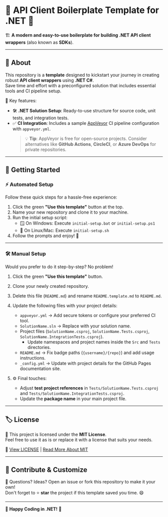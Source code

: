 # 🚀 API Client Boilerplate Template for .NET 🔷

🏗️ **A modern and easy-to-use boilerplate for building .NET API client wrappers** (also known as **SDKs**).  

---

## 🌟 About

This repository is a **template** designed to kickstart your journey in creating robust **API client wrappers** using **.NET C#**.  
Save time and effort with a preconfigured solution that includes essential tools and CI pipeline setup.

🔧 Key features:  
- 🛠️ **.NET Solution Setup**: Ready-to-use structure for source code, unit tests, and integration tests.  
- ✅ **CI Integration**: Includes a sample [AppVeyor](https://www.appveyor.com/) CI pipeline configuration with `appveyor.yml`.  
   > 💡 **Tip**: AppVeyor is free for open-source projects. Consider alternatives like **GitHub Actions**, **CircleCI**, or **Azure DevOps** for private repositories.  

---

## 🚀 Getting Started

### ⚡ Automated Setup

Follow these quick steps for a hassle-free experience:

1. Click the green **"Use this template"** button at the top.  
2. Name your new repository and clone it to your machine.  
3. Run the initial setup script:  
   - 🪟 On Windows: Execute `initial-setup.bat` or `initial-setup.ps1` 
   - 🐧 On Linux/Mac: Execute `initial-setup.sh`
4. Follow the prompts and enjoy! 🎉  

---

### 🛠️ Manual Setup

Would you prefer to do it step-by-step? No problem!  

1. Click the green **"Use this template"** button.  
2. Clone your newly created repository.  
3. Delete this file (`README.md`) and rename `README.template.md` to `README.md`.  
4. Update the following files with your project details:  
   - `appveyor.yml` → Add secure tokens or configure your preferred CI tool.  
   - `SolutionName.sln` → Replace with your solution name.  
   - Project files (`SolutionName.csproj`, `SolutionName.Tests.csproj`, `SolutionName.IntegrationTests.csproj`).  
     - Update namespaces and project names inside the `Src` and `Tests` directories.  
   - `README.md` → Fix badge paths (`{username}/{repo}`) and add usage instructions.  
   - `_config.yml` → Update with project details for the GitHub Pages documentation site.  

5. ⚙️ Final touches:  
   - Adjust **test project references** in `Tests/SolutionName.Tests.csproj` and `Tests/SolutionName.IntegrationTests.csproj`.  
   - Update the **package name** in your main project file.  

---

## 🏷️ License

📄 This project is licensed under the **MIT License**.  
Feel free to use it as is or replace it with a license that suits your needs.  

🔗 [View LICENSE](https://github.com/guibranco/apiclient-boilerplate-dotnet/blob/main/LICENSE) | [Read More About MIT](http://opensource.org/licenses/MIT)

---

## 🎉 Contribute & Customize  

💬 Questions? Ideas? Open an issue or fork this repository to make it your own!  
Don't forget to ⭐ **star** the project if this template saved you time. 😄  

---

🔷 **Happy Coding in .NET!** 🎯 
